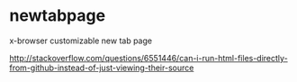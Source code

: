 # newtabpage
x-browser customizable new tab page

http://stackoverflow.com/questions/6551446/can-i-run-html-files-directly-from-github-instead-of-just-viewing-their-source
